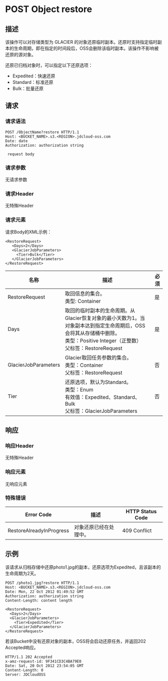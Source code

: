 # POST Object restore

## 描述

该操作可以对存储类型为 GLACIER 的对象还原临时副本。还原时支持指定临时副本的生命周期，即在指定的时间段后，OSS会删除该临时副本。该操作不影响被还原的源对象。

还原已归档对象时，可以指定以下还原选项：
- Expedited：快速还原
- Standard：标准还原
- Bulk：批量还原

## 请求

### 请求语法
```
POST /ObjectName?restore HTTP/1.1
Host: <BUCKET_NAME>.s3.<REGION>.jdcloud-oss.com
Date: date
Authorization: authorization string

 request body 
```

### 请求参数
无请求参数

### 请求Header
无特殊Header

### 请求元素
请求Body的XML示例：
```
<RestoreRequest>
   <Days>2</Days> 
   <GlacierJobParameters>
     <Tier>Bulk</Tier>
   </GlacierJobParameters> 
</RestoreRequest> 
```
名称|描述|必须
-|-|-
RestoreRequest|取回信息的集合。<br>类型: Container |是
Days|取回的临时副本的生命周期。从Glacier恢复对象的最小天数为1。当对象副本达到指定生命周期后，OSS会将其从存储桶中删除。<br>类型：Positive Integer（正整数）<br>父标签：RestoreRequest|是
GlacierJobParameters|Glacier取回任务参数的集合。<br>类型：Container<br>父标签：RestoreRequest|否
Tier|还原选项，默认为Standard。<br>类型：Enum<br>有效值：Expedited、Standard、Bulk <br>父标签：GlacierJobParameters|否

## 响应

### 响应Header
无特殊Header
### 响应元素
无响应元素
### 特殊错误
Error Code|描述|HTTP Status Code
-|-|-
RestoreAlreadyInProgress|对象还原已经在处理中。|409 Conflict

## 示例
该请求从归档存储中还原photo1.jpg的副本，还原选项为Expedited，且该副本的生命周期为2天。
```
POST /photo1.jpg?restore HTTP/1.1
Host: <BUCKET_NAME>.s3.<REGION>.jdcloud-oss.com
Date: Mon, 22 Oct 2012 01:49:52 GMT
Authorization: authorization string
Content-Length: content length

<RestoreRequest>
  <Days>2</Days>
  <GlacierJobParameters>
    <Tier>Expedited</Tier>
  </GlacierJobParameters>
</RestoreRequest>
```
若该Bucket中没有还原对象的副本，OSS将会启动还原任务，并返回202 Accepted响应。
```
HTTP/1.1 202 Accepted
x-amz-request-id: 9F341CD3C4BA79E0
Date: Sat, 20 Oct 2012 23:54:05 GMT
Content-Length: 0
Server: JDCloudOSS
```

